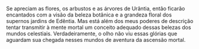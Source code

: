 ﻿Se apreciam as flores, os arbustos e as árvores de Urântia, então ficarão encantados com a visão da beleza botânica e a grandeza floral dos supernos jardins de Edêntia. Mas está além dos meus poderes de descrição tentar transmitir à mente mortal um conceito adequado dessas belezas dos mundos celestiais. Verdadeiramente, o olho não viu essas glórias que aguardam sua chegada nesses mundos de aventura da ascensão mortal.